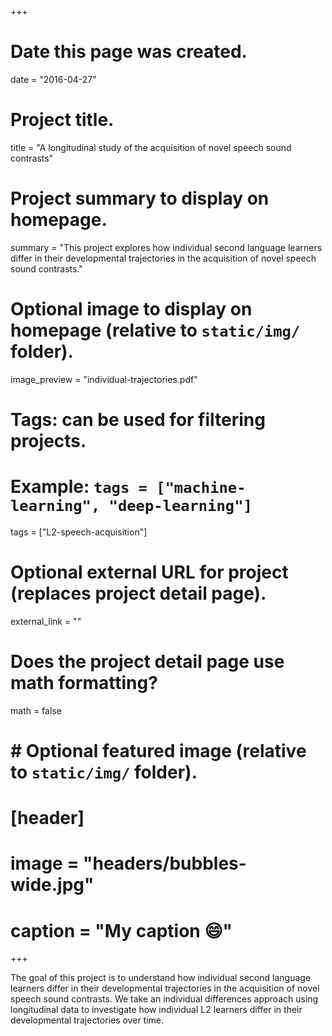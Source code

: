 +++
# Date this page was created.
date = "2016-04-27"

# Project title.
title = "A longitudinal study of the acquisition of novel speech sound contrasts"

# Project summary to display on homepage.
summary = "This project explores how individual second language learners differ in their developmental trajectories in the acquisition of novel speech sound contrasts."

# Optional image to display on homepage (relative to `static/img/` folder).
image_preview = "individual-trajectories.pdf"

# Tags: can be used for filtering projects.
# Example: `tags = ["machine-learning", "deep-learning"]`
tags = ["L2-speech-acquisition"]

# Optional external URL for project (replaces project detail page).
external_link = ""

# Does the project detail page use math formatting?
math = false

# # Optional featured image (relative to `static/img/` folder).
# [header]
# image = "headers/bubbles-wide.jpg"
# caption = "My caption :smile:"

+++

The goal of this project is to understand how individual second language learners differ in their developmental trajectories in the acquisition of novel speech sound contrasts. We take an individual differences approach using longitudinal data to investigate how individual L2 learners differ in their developmental trajectories over time.
